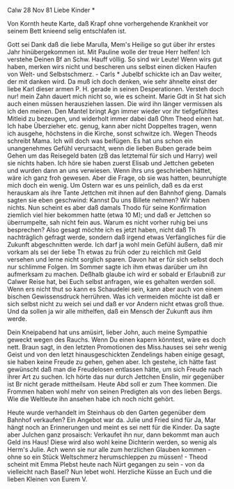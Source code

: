  Calw 28 Nov 81
Liebe Kinder <Marie>*

Von Kornth heute Karte, daß Krapf ohne vorhergehende Krankheit vor seinem Bett knieend selig entschlafen ist.

Gott sei Dank daß die liebe Marulla, Mem's Heilige so gut über ihr erstes Jahr hinübergekommen ist. Mit Pauline wolle der treue Herr helfen! Ich verstehe Deinen Bf an Schw. Hauff völlig. So sind wir Leute! Wenn wirs gut haben, merken wirs nicht und bescheren uns selbst einen dicken Haufen von Welt- und Selbstschmerz. - Carls <Weigle>* Jubelbf schickte ich an Dav weiter, der mit danken wird. Da muß ich doch denken, wie sehr ähnelte einst der liebe Karl dieser armen P. H. gerade in seinen Desperationen. 
Versteh doch nur! mein Zahn dauert mich nicht so, wie es scheint. Marie Gdt in St hat sich auch einen müssen herausziehen lassen. Die wird ihn länger vermissen als ich den meinen. Den Mantel bringt Agn immer wieder vor ihr tiefgefühltes Mitleid zu bezeugen, und widerholt immer dabei daß Ohm Theod einen hat. Ich habe Überzieher etc. genug, kann aber nicht Doppeltes tragen, wenn ich ausgehe, höchstens in die Kirche, sonst schwitze ich. 
Wegen Theods schreibt Mama. Ich will doch was beifügen. Es hat uns schon ein unangenehmes Gefühl verursacht, wenn die lieben Buben gerade beim Gehen um das Reisegeld baten (zB das letztemal für sich und Harry) weil sie nichts haben. Ich höre sie haben zuerst Elisab und Jettchen gebeten und wurden dann an uns verwiesen. Wenn ihrs uns geschrieben hättet, wäre ich ganz froh gewesen. Aber die Frage, ob sie was hatten, beunruhigte mich doch ein wenig. Um Ostern war es uns peinlich, daß es da erst herauskam als ihre Tante Jettchen mit ihnen auf den Bahnhof gieng. Damals sagten sie eben geschwind: Kannst Du uns Billete nehmen? Wir haben nichts. Nun scheint es aber daß damals Thodo für seine Konfirmation ziemlich viel hier bekommen hatte (etwa 10 M); und daß er Jettchen so überrumpelte, sah nicht fein aus. Warum es nicht vorher ruhig bei uns besprechen? Also gesagt möchte ich es jetzt haben, nicht daß Th nachträglich gefragt werde, sondern daß irgend etwas Verfängliches für die Zukunft abgeschnitten werde. Ich darf ja wohl mein Gefühl äußern, daß mir vorkam als sei der liebe Th etwas zu früh oder zu reichlich mit Geld versehen und lerne nicht sorglich sparen. Davon hat er für sich selbst doch nur schlimme Folgen. Im Sommer sagte ich ihm etwas darüber um ihn aufmerksam zu machen. Deßhalb glaube ich wird er sobald er Erlaubniß zur Calwer Reise hat, bei Euch selbst anfragen, wie es gehalten werden soll. Wenn ers nicht thut so kann es Schaudelei sein, kann aber auch von einem bischen Gewissensdruck herrühren. Was ich vermeiden möchte ist daß er sich selbst nicht zu weich sei und daß er vor Andern nicht etwas groß thue. Und da sollen ja wir alle mithelfen, daß ein Mensch der Zukunft aus ihm werde.

Dein Kneipabend hat uns amüsirt, lieber John, auch meine Sympathie geweckt wegen des Rauchs. Wenn Du einen kapern könntest, wäre es doch nett. Braun sagt, in den letzten Promotionen des Miss.hauses sei sehr wenig Geist und von den letzt hinausgeschickten Zendelings haben einige gesagt, sie haben keine Freude zu gehen, gehen aber. Ich gestehe, ich hätte fast gewünscht daß man die Freudelosen entlassen hätte, um sich Freude nach ihrer Art zu suchen. Ich hörte das nur durch Jettchen Enslin, mir gegenüber ist Br nicht gerade mittheilsam. Heute Abd soll er zum Thee kommen. Die Frommen haben wohl mehr von seinen Predigten als von des lieben Bergs. Wie die Weltleute ihn ansehen habe ich noch nicht gehört.

Heute wurde verhandelt im Steinhaus ob den Garten gegenüber dem Bahnhof verkaufen? Ein Angebot war da. Julie und Fried sind für Ja, Mar hängt noch an Erinnerungen und meint es sei nett für die Kinder. Da sagte aber Julchen ganz prosaisch: Verkaufet ihn nur, dann bekommt man auch Geld ins Haus! Diese wird also wohl keine Dichterin werden, so wenig als Herm's Julie. Ach wenn sie nur alle zum herzlichen Glauben kommen - ohne so ein Stück Weltschmerz herumschleppen zu müssen! - Theod scheint mit Emma Plebst heute nach Nürt gegangen zu sein - von da vielleicht nach Basel? Nun lebet wohl. Herzliche Küsse an Euch und die lieben Kleinen von
 Eurem V.
